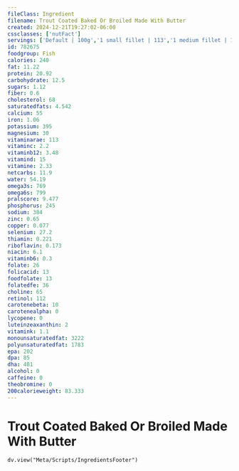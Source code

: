 ```yaml
---
fileClass: Ingredient
filename: Trout Coated Baked Or Broiled Made With Butter
created: 2024-12-21T19:27:02-06:00
cssclasses: ['nutFact']
servings: ['Default | 100g','1 small fillet | 113','1 medium fillet | 170','1 large fillet | 255','1 small trout (yield after cooking, bone removed) | 98','1 medium trout (yield after cooking, bone removed) | 195','1 large trout (yield after cooking, bone removed) | 390','1 cup, cooked, flaked | 136','1 oz, boneless, raw (yield after cooking) | 27','1 oz, boneless, cooked | 28']
id: 782675
foodgroup: Fish
calories: 240
fat: 11.22
protein: 20.92
carbohydrate: 12.5
sugars: 1.12
fiber: 0.6
cholesterol: 68
saturatedfats: 4.542
calcium: 55
iron: 1.06
potassium: 395
magnesium: 30
vitaminarae: 113
vitaminc: 2.2
vitaminb12: 3.48
vitamind: 15
vitamine: 2.33
netcarbs: 11.9
water: 54.19
omega3s: 769
omega6s: 799
pralscore: 9.477
phosphorus: 245
sodium: 384
zinc: 0.65
copper: 0.077
selenium: 27.2
thiamin: 0.221
riboflavin: 0.173
niacin: 6.1
vitaminb6: 0.3
folate: 26
folicacid: 13
foodfolate: 13
folatedfe: 36
choline: 65
retinol: 112
carotenebeta: 10
carotenealpha: 0
lycopene: 0
luteinzeaxanthin: 2
vitamink: 1.1
monounsaturatedfat: 3222
polyunsaturatedfat: 1783
epa: 202
dpa: 85
dha: 481
alcohol: 0
caffeine: 0
theobromine: 0
200calorieweight: 83.333
---
```


# Trout Coated Baked Or Broiled Made With Butter

```dataviewjs
dv.view("Meta/Scripts/IngredientsFooter")
```
